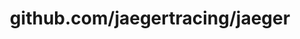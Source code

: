 ---
layout: post
title: github.com/jaegertracing/jaeger
categories: link
tags: [انگلیسی, گیت‌هاب, برنامه‌نویسی]
---
